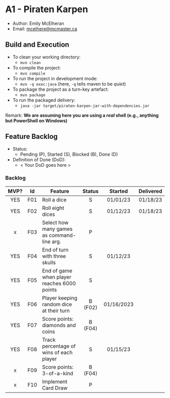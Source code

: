 # A1 - Piraten Karpen

  * Author: Emily McElheran
  * Email: mcelhere@mcmaster.ca

## Build and Execution

  * To clean your working directory:
    * `mvn clean`
  * To compile the project:
    * `mvn compile`
  * To run the project in development mode:
    * `mvn -q exec:java` (here, `-q` tells maven to be _quiet_)
  * To package the project as a turn-key artefact:
    * `mvn package`
  * To run the packaged delivery:
    * `java -jar target/piraten-karpen-jar-with-dependencies.jar` 

Remark: **We are assuming here you are using a _real_ shell (e.g., anything but PowerShell on Windows)**

## Feature Backlog

 * Status: 
   * Pending (P), Started (S), Blocked (B), Done (D)
 * Definition of Done (DoD):
   * < Your DoD goes here >

### Backlog 

| MVP? | Id  | Feature  | Status  |  Started  | Delivered |
| :-:  |:-:  |---       | :-:     | :-:       | :-:       |
| YES   | F01 | Roll a dice |  S | 01/01/23 | 01/18/23 |
| YES   | F02 | Roll eight dices  |  S | 01/12/23  | 01/18/23 |
| x   | F03 | Select how many games as command-line arg.  |  P  |   |
| YES   | F04 | End of turn with three skulls | S | 01/12/23 |  |
| YES   | F05 | End of game when player reaches 6000 points| S | |
| YES   | F06 | Player keeping random dice at their turn | B (F02) | 01/16/2023|  | 
| YES   | F07 | Score points: diamonds and coins | B (F04) | | 
| YES   | F08 | Track percentage of wins of each player | S | 01/15/23 |  |
| x   | F09 | Score points: 3-of-a-kind | B (F04) | | 
| x   | F10 | Implement Card Draw | P | |

